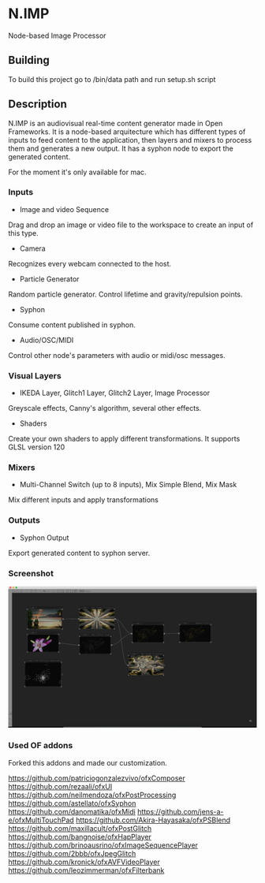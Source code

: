 N.IMP
=====

Node-based Image Processor

Building
---------------
To build this project go to /bin/data path and run setup.sh script


Description
---------------
N.IMP is an audiovisual real-time content generator made in Open Frameworks. It is a node-based arquitecture which has different types of inputs to feed content to the application, then layers and mixers to process them and generates a new output. It has a syphon node to export the generated content.

For the moment it's only available for mac.


### Inputs

- Image and video Sequence

Drag and drop an image or video file to the workspace to create an input of this type.

- Camera

Recognizes every webcam connected to the host.

- Particle Generator

Random particle generator. Control lifetime and gravity/repulsion points.

- Syphon

Consume content published in syphon.

- Audio/OSC/MIDI

Control other node's parameters with audio or midi/osc messages.


### Visual Layers

- IKEDA Layer, Glitch1 Layer, Glitch2 Layer, Image Processor

Greyscale effects, Canny's algorithm, several other effects.

- Shaders

Create your own shaders to apply different transformations. It supports GLSL version 120


### Mixers

- Multi-Channel Switch (up to 8 inputs), Mix Simple Blend, Mix Mask

Mix different inputs and apply transformations


### Outputs

- Syphon Output

Export generated content to syphon server.



### Screenshot
![alt tag](/screenShot.png?raw=true "Demo")


### Used OF addons
Forked this addons and made our customization.

https://github.com/patriciogonzalezvivo/ofxComposer
https://github.com/rezaali/ofxUI
https://github.com/neilmendoza/ofxPostProcessing
https://github.com/astellato/ofxSyphon
https://github.com/danomatika/ofxMidi
https://github.com/jens-a-e/ofxMultiTouchPad
https://github.com/Akira-Hayasaka/ofxPSBlend
https://github.com/maxillacult/ofxPostGlitch
https://github.com/bangnoise/ofxHapPlayer
https://github.com/brinoausrino/ofxImageSequencePlayer
https://github.com/2bbb/ofxJpegGlitch
https://github.com/kronick/ofxAVFVideoPlayer
https://github.com/leozimmerman/ofxFilterbank
